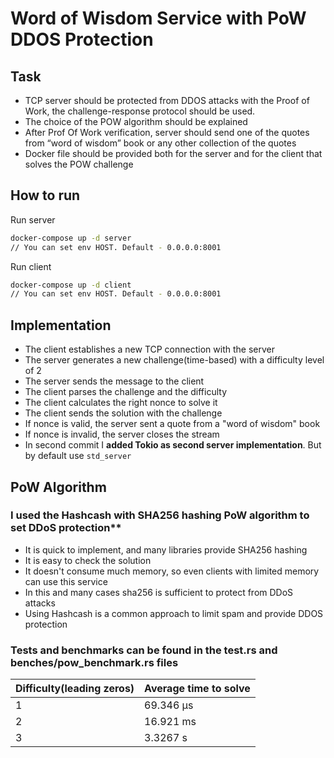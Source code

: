 # Word of Wisdom Service with PoW DDOS Protection

## Task

- TCP server should be protected from DDOS attacks with the Proof of Work, the challenge-response protocol should be used.
- The choice of the POW algorithm should be explained
- After Prof Of Work verification, server should send one of the quotes from “word of wisdom” book or any other collection of the quotes
- Docker file should be provided both for the server and for the client that solves the POW challenge

## How to run

Run server

```sh
docker-compose up -d server
// You can set env HOST. Default - 0.0.0.0:8001
```

Run client

```sh
docker-compose up -d client
// You can set env HOST. Default - 0.0.0.0:8001
```

## Implementation

- The client establishes a new TCP connection with the server
- The server generates a new challenge(time-based) with a difficulty level of 2
- The server sends the message to the client
- The client parses the challenge and the difficulty
- The client calculates the right nonce to solve it
- The client sends the solution with the challenge
- If nonce is valid, the server sent a quote from a "word of wisdom" book
- If nonce is invalid, the server closes the stream
- In second commit I **added Tokio as second server implementation**. But by default use `std_server`

## PoW Algorithm

### I used the Hashcash with SHA256 hashing PoW algorithm to set DDoS protection**

- It is quick to implement, and many libraries provide SHA256 hashing
- It is easy to check the solution
- It doesn't consume much memory, so even clients with limited memory can use this service
- In this and many cases sha256 is sufficient to protect from DDoS attacks
- Using Hashcash is a common approach to limit spam and provide DDOS protection

### Tests and benchmarks can be found in the test.rs and benches/pow_benchmark.rs files

| Difficulty(leading zeros) | Average time to solve |
|---------------------------|-----------------------|
| 1                         | 69.346 µs             |
| 2                         | 16.921 ms             |
| 3                         | 3.3267 s              |
